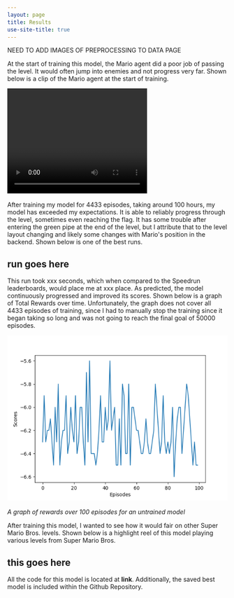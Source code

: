 ```yaml
---
layout: page
title: Results
use-site-title: true
---
```


 NEED TO ADD IMAGES OF PREPROCESSING TO DATA PAGE

 At the start of training this model, the Mario agent did a poor job of passing the level. It would often jump into enemies and not progress very far. Shown below is a clip of the Mario agent at the start of training.

<video width="320" height="240" controls>
  <source src="assets/vd/mario_bad.mp4" type="video/mp4">
</video>
 
 
 After training my model for 4433 episodes, taking around 100 hours, my model has exceeded my expectations. It is able to reliably progress through the level, sometimes even reaching the flag. It has some trouble after entering the green pipe at the end of the level, but I attribute that to the level layout changing and likely some changes with Mario's position in the backend. Shown below is one of the best runs. 

 ## run goes here

 This run took xxx seconds, which when compared to the Speedrun leaderboards, would place me at xxx place.
 As predicted, the model continuously progressed and improved its scores. Shown below is a graph of Total Rewards over time. Unfortunately, the graph does not cover all 4433 episodes of training, since I had to manually stop the training since it began taking so long and was not going to reach the final goal of 50000 episodes.

![training of 100 episodes](assets/img/reward_graph.png)

*A graph of rewards over 100 episodes for an untrained model*

 After training this model, I wanted to see how it would fair on other Super Mario Bros. levels. Shown below is a highlight reel of this model playing various levels from Super Mario Bros.

 ## this goes here

All the code for this model is located at **link**. Additionally, the saved best model is included within the Github Repository.

